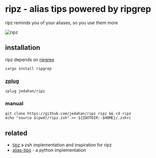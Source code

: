 # ripz - alias tips powered by ripgrep

ripz reminds you of your aliases, so you use them more

![ripz](ripz.png)

## installation

ripz depends on [ripgrep](github.com/BurntSushi/ripgrep)

    cargo install ripgrep

### [zplug]()

    zplug jedahan/ripz

### manual

    git clone https://github.com/jedahan/ripz ripz && cd ripz
    echo "source $(pwd)/ripz.zsh" >> ${ZDOTDIR:-$HOME}/.zshrc

## related

* [tipz](github.com/molovo/tipz) a zsh implementation and inspiration for ripz
* [alias-tips](https://github.com/djui/alias-tips) - a python implementation
